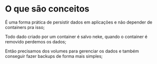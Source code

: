 # O que são conceitos

É uma forma prática de persistir dados em aplicações e não depender de containers pra isso;

Todo dado criado por um container é salvo neke, quando o container é removido perdemos os dados;

Então precisamos dos volumes para gerenciar os dados e também conseguir fazer backups de forma mais simples;